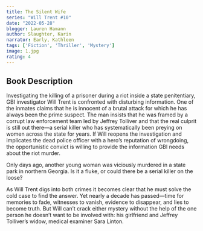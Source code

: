 ```yaml
---
title: The Silent Wife
series: "Will Trent #10"
date: "2022-05-28"
blogger: Lauren Hamann
author: Slaughter, Karin
narrator: Early, Kathleen
tags: ['Fiction', 'Thriller', 'Mystery']
image: 1.jpg
rating: 4
---
```



## Book Description

Investigating the killing of a prisoner during a riot inside a state penitentiary, GBI investigator Will Trent is confronted with disturbing information. One of the inmates claims that he is innocent of a brutal attack for which he has always been the prime suspect. The man insists that he was framed by a corrupt law enforcement team led by Jeffrey Tolliver and that the real culprit is still out there—a serial killer who has systematically been preying on women across the state for years. If Will reopens the investigation and implicates the dead police officer with a hero’s reputation of wrongdoing, the opportunistic convict is willing to provide the information GBI needs about the riot murder.

Only days ago, another young woman was viciously murdered in a state park in northern Georgia. Is it a fluke, or could there be a serial killer on the loose?

As Will Trent digs into both crimes it becomes clear that he must solve the cold case to find the answer. Yet nearly a decade has passed—time for memories to fade, witnesses to vanish, evidence to disappear, and lies to become truth. But Will can’t crack either mystery without the help of the one person he doesn’t want to be involved with: his girlfriend and Jeffrey Tolliver’s widow, medical examiner Sara Linton.
